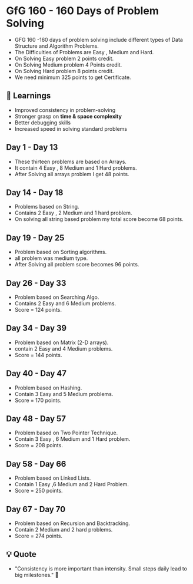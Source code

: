 # GfG 160 - 160 Days of Problem Solving 
- GFG 160 -160 days of problem solving include different types of Data Structure and Algorithm Problems.
- The Difficulties of Problems are Easy , Medium and Hard.
- On Solving Easy problem 2 points credit.
- On Solving Medium problem 4 Points credit.
- On Solving Hard problem 8 points credit.
- We need minimum 325 points to get Certificate.


## 🌟 Learnings
- Improved consistency in problem-solving
- Stronger grasp on **time & space complexity**
- Better debugging skills
- Increased speed in solving standard problems

## Day 1 - Day 13 
- These thirteen problems are based on Arrays.
- It contain 4 Easy , 8 Medium and 1 Hard problems.
- After Solving all arrays problem I get 48 points.

## Day 14 - Day 18 
- Problems based on String.
- Contains 2 Easy , 2 Medium and 1 hard problem.
- On solving all string based problem my total score become 68 points.

## Day 19 - Day 25
- Problem based on Sorting algorithms.
- all problem was medium type.
- After Solving all problem score becomes 96 points.

## Day 26 - Day 33 
- Problem based on Searching Algo.
- Contains 2 Easy and 6 Medium problems.
- Score = 124 points.

## Day 34 - Day 39
- Problem based on Matrix (2-D arrays).
- contain 2 Easy and 4 Medium problems.
- Score = 144 points.

## Day 40 - Day 47 
- Problem based on Hashing. 
- Contain 3 Easy and 5 Medium problems.
- Score = 170 points.

## Day 48 - Day 57
- Problem based on Two Pointer Technique.
- Contain 3 Easy , 6 Medium and 1 Hard problem.
- Score = 208 points.

## Day 58 - Day 66 
- Problem based on Linked Lists.
- Contain 1 Easy ,6 Medium and 2 Hard Problem.
- Score = 250 points.

## Day 67 - Day 70 
- Problem based on Recursion and Backtracking.
- Contain 2 Medium and 2 hard problems.
- Score = 274 points.


## 💡 Quote
- "Consistency is more important than intensity. Small steps daily lead to big milestones." 🚀

